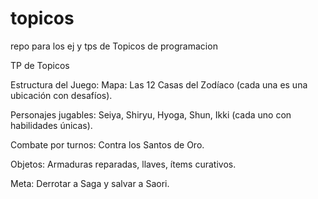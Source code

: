 # topicos
repo para los ej y tps de Topicos de programacion

TP de Topicos


Estructura del Juego:
Mapa: Las 12 Casas del Zodíaco (cada una es una ubicación con desafíos).

Personajes jugables: Seiya, Shiryu, Hyoga, Shun, Ikki (cada uno con habilidades únicas).

Combate por turnos: Contra los Santos de Oro.

Objetos: Armaduras reparadas, llaves, ítems curativos.

Meta: Derrotar a Saga y salvar a Saori.



